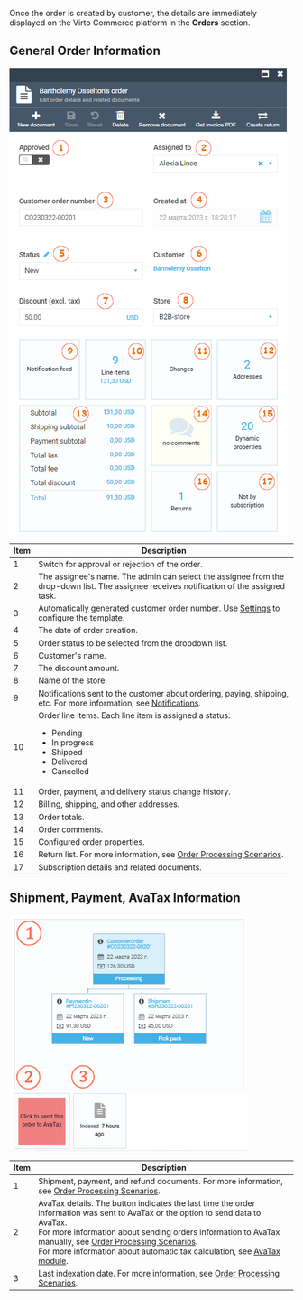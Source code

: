Once the order is created by customer, the details are immediately displayed on the Virto Commerce platform in the **Orders** section.

## General Order Information

![General order information](media/order-fields-1.png)

| Item | Description                                                                                    |
|------|------------------------------------------------------------------------------------------------|
| 1    | Switch for approval or rejection of the order.                                                 |
| 2    | The assignee's name. The admin can select the assignee from the drop-down list. The assignee receives notification of the assigned task.               |
| 3    | Automatically generated customer order number. Use [Settings](settings.md) to configure the template. |
| 4    | The date of order creation.                                                                    |
| 5    | Order status to be selected from the dropdown list.                                           |
| 6    | Customer's name.                                                                               |
| 7    | The discount amount.                                                                           |
| 8    | Name of the store.                                                                             |
| 9    | Notifications sent to the customer about ordering, paying, shipping, etc. For more information, see [Notifications](notifications.md).                      |
| 10   | Order line items. Each line item is assigned a status:<br><ul><li>Pending</li><li>In progress</li><li>Shipped</li><li>Delivered</li><li>Cancelled</li></ul>                                                                             |
| 11   | Order, payment, and delivery status change history.                                            |
| 12   | Billing, shipping, and other addresses.                                                         |
| 13   | Order totals.                                                                                  |
| 14   | Order comments.                                                                                |
| 15   | Configured order properties.                                                                   |
| 16   | Return list. For more information, see [Order Processing Scenarios](order-processing-scenarios-overview.md).                                                                                   |
| 17   | Subscription details and related documents.                                                    |


## Shipment, Payment, AvaTax Information

![Other order information](media/other-order-information.png)

| Item 	| Description                                                                                                                                                                                                                                                                                                   	|
|------	|---------------------------------------------------------------------------------------------------------------------------------------------------------------------------------------------------------------------------------------------------------------------------------------------------------------	|
| 1    	| Shipment, payment, and refund documents. For more information, see [Order Processing Scenarios](order-processing-scenarios-overview.md). |
| 2    	| AvaTax details. The button indicates the last time the order information was sent to AvaTax or the option to send data to AvaTax.<br> For more information about sending orders information to AvaTax manually, see [Order Processing Scenarios](order-processing-scenarios-overview.md).<br> For more information about automatic tax calculation, see [AvaTax module](../integrations/avalara/taxes-calculation.md). 	|
| 3    	| Last indexation date. For more information, see [Order Processing Scenarios](order-processing-scenarios-overview.md). |

